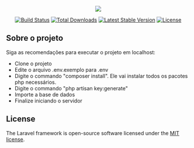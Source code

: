 <p align="center"><img src="https://laravel.com/assets/img/components/logo-laravel.svg"></p>

<p align="center">
<a href="https://travis-ci.org/laravel/framework"><img src="https://travis-ci.org/laravel/framework.svg" alt="Build Status"></a>
<a href="https://packagist.org/packages/laravel/framework"><img src="https://poser.pugx.org/laravel/framework/d/total.svg" alt="Total Downloads"></a>
<a href="https://packagist.org/packages/laravel/framework"><img src="https://poser.pugx.org/laravel/framework/v/stable.svg" alt="Latest Stable Version"></a>
<a href="https://packagist.org/packages/laravel/framework"><img src="https://poser.pugx.org/laravel/framework/license.svg" alt="License"></a>
</p>

## Sobre o projeto

Siga as recomendações para executar o projeto em localhost:

- Clone o projeto
- Edite o arquivo .env.exemplo para .env
- Digite o commando "composer install". Ele vai instalar todos os pacotes php necessários.
- Digite o commando "php artisan key:generate"
- Importe a base de dados
- Finalize iniciando o servidor


## License

The Laravel framework is open-source software licensed under the [MIT license](https://opensource.org/licenses/MIT).
